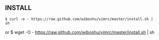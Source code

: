 INSTALL
-------

    $ curl -o - https://raw.github.com/wiboshu/vimrc/master/install.sh | sh
or
    $ wget -O - https://raw.github.com/wiboshu/vimrc/master/install.sh | sh
